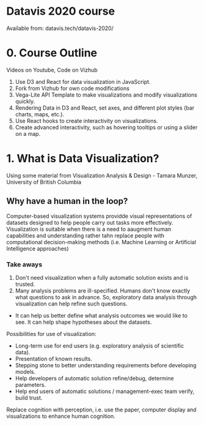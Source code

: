 # Datavis 2020 course

Available from: datavis.tech/datavis-2020/

# 0. Course Outline

Videos on Youtube, Code on Vizhub

1. Use D3 and React for data visualization in JavaScript.
2. Fork from Vizhub for own code modifications
3. Vega-Lite API Template to make visualizations and modify visualizations quickly.
4. Rendering Data in D3 and React, set axes, and different plot styles (bar charts, maps, etc.).
5. Use React hooks to create interactivity on visualizations.
6. Create advanced interactivity, such as hovering tooltips or using a slider on a map.

# 1. What is Data Visualization?

Using some material from Visualization Analysis & Design - Tamara Munzer, University of British Columbia

## Why have a human in the loop?

Computer-based visualization systems providde visual representations of datasets designed to help people carry out tasks more effectively.
Visualization is suitable when there is a need to aaugment human capabilities and understanding rather tahn replace people with computational decision-making methods (i.e. Machine Learning or Artificial Intelligence approaches)

### Take aways

1. Don't need visualization when a fully automatic solution exists and is trusted.
2. Many analysis problems are ill-specified. Humans don't know exactly what questions to ask in advance. So, exploratory data analysis through visualization can help refine such questions.

- It can help us better define what analysis outcomes we would like to see. It can help shape hypotheses about the datasets.

Possibilities for use of visualization:

- Long-term use for end users (e.g. exploratory analysis of scientific data).
- Presentation of known results.
- Stepping stone to better understanding requirements before developing models.
- Help developers of automatic solution refine/debug, determine parameters.
- Help end users of automatic solutions / management-exec team verify, build trust.

Replace cognition with perception, i.e. use the paper, computer display and visualizations to enhance human cognition.
